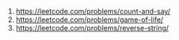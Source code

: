 1. https://leetcode.com/problems/count-and-say/
2. https://leetcode.com/problems/game-of-life/
3. https://leetcode.com/problems/reverse-string/
